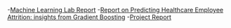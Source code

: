 -[Machine Learning Lab Report](/assets/documents/Lab_Report.pdf)
-[Report on Predicting Healthcare Employee Attrition: insights from Gradient Boosting](/assets/documents/Gradient_Boosting.pdf)
-[Project Report](/assets/documents/Project_Report.pdf)
